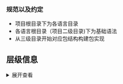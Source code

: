 ### 规范以及约定
- 项目根目录下为各语言目录
- 各语言根目录（项目二级目录)下为基础语法
- 从三级目录开始对应包结构构建包实现


## 层级信息
<details>
<summary>展开查看</summary>
<pre><code>
.
├── C
│   └── include
├── Golang
│   ├── slice.go
│   ├── src
│   │   ├── bufio.go
│   │   ├── encoding
│   │   │   └── json.go
│   │   ├── fmt.go
│   │   ├── net
│   │   │   └── http.go
│   │   └── os.go
│   ├── string.go
│   └── struct.go
├── Java
│   ├── Lamdba.java
│   └── String.java
├── Python
│   └── bin
├── README.md
└── Shell
    └── date.sh

10 directories, 12 files
</code></pre>
</details>
